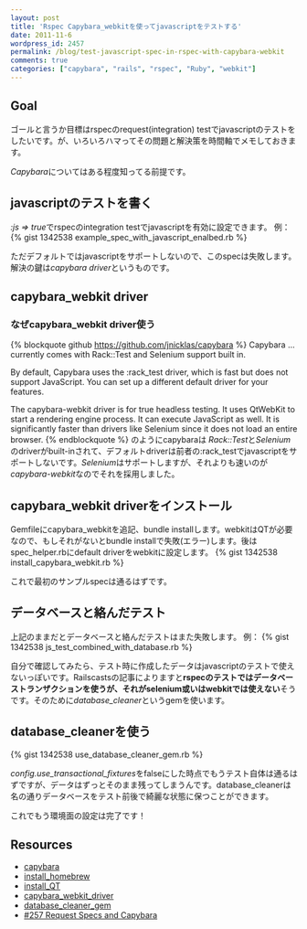 ```yaml
---
layout: post
title: 'Rspec Capybara_webkitを使ってjavascriptをテストする'
date: 2011-11-6
wordpress_id: 2457
permalink: /blog/test-javascript-spec-in-rspec-with-capybara-webkit
comments: true
categories: ["capybara", "rails", "rspec", "Ruby", "webkit"]
---
```

## Goal
ゴールと言うか目標はrspecのrequest(integration) testでjavascriptのテストをしたいです。が、いろいろハマってその問題と解決策を時間軸でメモしておきます。

*Capybara*についてはある程度知ってる前提です。

## javascriptのテストを書く
*:js => true*でrspecのintegration testでjavascriptを有効に設定できます。
例：
{% gist 1342538 example_spec_with_javascript_enalbed.rb %}

ただデフォルトではjavascriptをサポートしないので、このspecは失敗します。解決の鍵は*capybara driver*というものです。

## capybara_webkit driver
### なぜcapybara_webkit driver使う
{% blockquote github https://github.com/jnicklas/capybara %}
Capybara ... currently comes with Rack::Test and Selenium support built in.

By default, Capybara uses the :rack_test driver, which is fast but does not support JavaScript. You can set up a different default driver for your features.

The capybara-webkit driver is for true headless testing. It uses QtWebKit to start a rendering engine process. It can execute JavaScript as well. It is significantly faster than drivers like Selenium since it does not load an entire browser.
{% endblockquote %}
のようにcapybaraは *Rack::Test</em>と<em>Selenium</em>のdriverがbuilt-inされて、デフォルトdriverは前者の:rack_testでjavascriptをサポートしないです。<em>Selenium</em>はサポートしますが、それよりも速いのが<em>capybara-webkit*なのでそれを採用しました。

## capybara_webkit driverをインストール
Gemfileにcapybara_webkitを追記、bundle installします。webkitはQTが必要なので、もしそれがないとbundle installで失敗(エラー)します。後はspec_helper.rbにdefault driverをwebkitに設定します。
{% gist 1342538  install_capybara_webkit.rb %}

これで最初のサンプルspecは通るはずです。

## データベースと絡んだテスト
上記のままだとデータベースと絡んだテストはまた失敗します。
例：
{% gist 1342538 js_test_combined_with_database.rb %}

自分で確認してみたら、テスト時に作成したデータはjavascriptのテストで使えないっぽいです。Railscastsの記事によりますと<strong>rspecのテストではデータベーストランザクションを使うが、それがselenium或いはwebkitでは使えない</strong>そうです。そのために*database_cleaner*というgemを使います。

## database_cleanerを使う
{% gist 1342538 use_database_cleaner_gem.rb %}

*config.use_transactional_fixtures*をfalseにした時点でもうテスト自体は通るはずですが、データはずっとそのまま残ってしまうんです。database_cleanerは名の通りデータベースをテスト前後で綺麗な状態に保つことができます。

これでもう環境面の設定は完了です！

## Resources
+  [capybara](https://github.com/jnicklas/capybara)
+  [install_homebrew](https://github.com/mxcl/homebrew/wiki/installation)
+  [install_QT](https://github.com/thoughtbot/capybara-webkit/wiki/Installing-QT)
+  [capybara_webkit_driver](https://github.com/thoughtbot/capybara-webkit)
+  [database_cleaner_gem](https://github.com/bmabey/database_cleaner)
+  [#257 Request Specs and Capybara](http://railscasts.com/episodes/257-request-specs-and-capybara)
